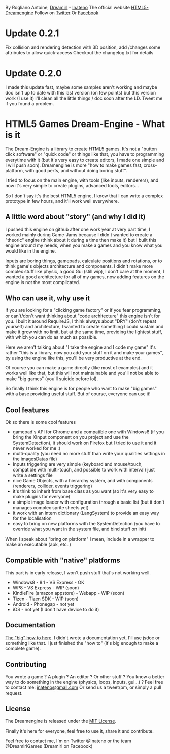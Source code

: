 By Rogliano Antoine, [Dreamirl](http://dreamirl.com) - [Inateno](http://inateno.com)
The official website [HTML5-Dreamengine](http://dreamengine.dreamirl.com)
Follow on [Twitter](http://twitter.com/dreamirlgames)
Or [Facebook](https://www.facebook.com/Dreamirl)

Update 0.2.1
===========
Fix collision and rendering detection with 3D position, add /changes some attributes to allow quick-access
Checkout the changelog.txt for details

Update 0.2.0
===========
I made this update fast, maybe some samples aren't working and maybe doc isn't up to date with this last version (on few points) but this version work (I use it) I'll clean all the little things / doc soon after the LD.
Tweet me if you found a problem.

HTML5 Games Dream-Engine - What is it
===========

The Dream-Engine is a library to create HTML5 games. It's not a "button click software" or "quick code" or things like that, you have to programming everytime with it (but it's very easy to create editors, I made one simple and I will push soon). Dreamengine is more "how to make games fast, cross-platform, with good perfs, and without doing boring stuff".

I tried to focus on the main engine, with tools (like inputs, renderers), and now it's very simple to create plugins, advanced tools, editors...

So I don't say it's the best HTML5 engine, I know that I can write a complex prototype in few hours, and it'll work well everywhere.


A little word about "story" (and why I did it)
-------

I pushed this engine on github after one work year at very part time, I worked mainly during Game-Jams because I didn't wanted to create a "theoric" engine (think about it during a time then make it) but I built this engine around my needs, when you make a games and you know what you would like in the engine.

Inputs are boring things, gamepads, calculate positions and rotations, or to think game's objects architecture and components.
I didn't make more complex stuff like physic, a good Gui (still wip), I don't care at the moment, I wanted a good architecture for all of my games, now adding features on the engine is not the most complicated.

Who can use it, why use it
-------

If you are looking for a "clicking game factory" or if you fear programming, or can't/don't want thinking about "code architecture" this engine isn't for you.
I built it around RequireJS, I think always about "DRY" (don't repeat yourself) and architecture, I wanted to create something I could sustain and make it grow with no limit, but at the same time, providing the lightest stuff, with which you can do as much as possible.

Here we aren't talking about "I take the engine and I code my game" it's rather "this is a library, now you add your stuff on it and make your games", by using the engine like this, you'll be very productive at the end.

Of course you can make a game directly (like most of examples) and it works well like that, but this will not maintainable and you'll not be able to make "big games" (you'll suicide before lol).

So finally I think this engine is for people who want to make "big games" with a base providing useful stuff.
But of course, everyone can use it!

Cool features
-------

Ok so there is some cool features
* gamepad's API for Chrome and a compatible one with Windows8 (if you bring the XInput component on you project and use the SystemDetection), it should work on Firefox but I tried to use it and it never worked for me :(
* multi-quality (you need no more stuff than write your qualities settings in the imagesDatas file)
* Inputs triggering are very simple (keyboard and mouse/touch, compatible with multi-touch, and possible to work with interval) just write a settings file
* nice Game Objects, with a hierarchy system, and with components (renderers, collider, events triggering)
* it's think to inherit from base class as you want (so it's very easy to make plugins for everyone)
* a simple image loader with configuration through a basic list (but it don't manages complex sprite sheets yet)
* it work with an intern dictionary (LangSystem) to provide an easy way for the localisation
* easy to bring on new platforms with the SystemDetection (you have to override what you want in the system file, and bind stuff on init)

When I speak about "bring on platform" I mean, include in a wrapper to make an executable (apk, etc..)

Compatible with "native" platforms
-------

This part is in early release, I won't push stuff that's not working well.
* Windows8 - 8.1 - VS Express - OK
* WP8 - VS Express - WIP (soon)
* KindleFire (amazon appstore) - Webapp - WIP (soon)
* Tizen - Tizen SDK - WIP (soon)
* Android - Phonegap - not yet
* iOS - not yet (I don't have device to do it)

Documentation
-------

[The "big" how to here](http://dreamengine.dreamirl.com/#howto).
I didn't wrote a documentation yet, I'll use jsdoc or something like that. I just finished the "how to" (it's big enough to make a complete game).

Contributing
-------

You wrote a game ? A plugin ? An editor ? Or other stuff ?
You know a better way to do something in the engine (physics, loops, inputs, gui...) ?
Feel free to contact me: inateno@gmail.com
Or send us a tweet/pm, or simply a pull request.

License
-------

The Dreamengine is released under the [MIT License](http://opensource.org/licenses/MIT).

Finally it's here for everyone, feel free to use it, share it and contribute.

Feel free to contact me, I'm on Twitter @Inateno or the team @DreamirlGames (Dreamirl on Facebook)

